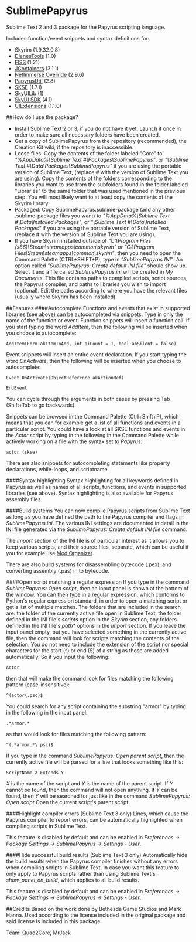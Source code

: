 SublimePapyrus
==============

Sublime Text 2 and 3 package for the Papyrus scripting language.

Includes function/event snippets and syntax definitions for:
- Skyrim (1.9.32.0.8)
 - [DienesTools](http://www.nexusmods.com/skyrim/mods/54325/) (1.0)
 - [FISS](http://www.nexusmods.com/skyrim/mods/48265/) (1.21)
 - [JContainers](http://www.nexusmods.com/skyrim/mods/49743/) (3.1.1)
 - [NetImmerse Override](http://www.nexusmods.com/skyrim/mods/37481/) (2.9.6)
 - [PapyrusUtil](http://www.nexusmods.com/skyrim/mods/58705/) (2.8)
 - [SKSE](http://skse.silverlock.org) (1.7.1)
 - [SkyUILib](https://github.com/schlangster/skyui-lib/wiki) (1)
 - [SkyUI SDK](https://github.com/schlangster/skyui/wiki) (4.1)
 - [UIExtensions](http://www.nexusmods.com/skyrim/mods/57046/) (1.1.0)


##How do I use the package?
- Install Sublime Text 2 or 3, if you do not have it yet. Launch it once in order to make sure all necessary folders have been created.
- Get a copy of SublimePapyrus from the repository (recommended), the Creation Kit wiki, if the repository is inaccessible.
- Loose files: Copy the contents of the folder labeled "Core" to *"%AppData%\Sublime Text #\Packages\SublimePapyrus"*, or *"\Sublime Text #\Data\Packages\SublimePapyrus"* if you are using the portable version of Sublime Text, (replace # with the version of Sublime Text you are using). Copy the contents of the folders corresponding to the libraries you want to use from the subfolders found in the folder labeled "Libraries" to the same folder that was used mentioned in the previous step. You will most likely want to at least copy the contents of the Skyrim library.
- Packaged: Copy SublimePapyrus.sublime-package (and any other .sublime-package files you want) to *"%AppData%\Sublime Text #\Data\Installed Packages"*, or *"\Sublime Text #\Data\Installed Packages"* if you are using the portable version of Sublime Text, (replace # with the version of Sublime Text you are using).
- If you have Skyrim installed outside of *"C:\Program Files (x86)\Steam\steamapps\common\skyrim\" or "C:\Program Files\Steam\steamapps\common\skyrim\"*, then you need to open the Command Palette (CTRL+SHIFT+P), type in *"SublimePapyrus INI"*. An option called *"SublimePapyrus: Create default INI file"* should show up. Select it and a file called *SublimePapyrus.ini* will be created in *My Documents*. This file contains paths to compiled scripts, script sources, the Papyrus compiler, and paths to libraries you wish to import (optional). Edit the paths according to where you have the relevant files (usually where Skyrim has been installed).

##Features
####Autocomplete
Functions and events that exist in supported libraries (see above) can be autocompleted via snippets. Type in only the name of the function or event. Function snippets will insert a function call. If you start typing the word *AddItem*, then the following will be inserted when you choose to autocomplete:
```papyrus
AddItem(Form akItemToAdd, int aiCount = 1, bool abSilent = false)
```

Event snippets will insert an entire event declaration. If you start typing the word *OnActivate*, then the following will be inserted when you choose to autocomplete:
```papyrus
Event OnActivate(ObjectReference akActionRef)

EndEvent
```

You can cycle through the arguments in both cases by pressing Tab (Shift+Tab to go backwards).

Snippets can be browsed in the Command Palette (Ctrl+Shift+P), which means that you can for example get a list of all functions and events in a particular script. You could have a look at all SKSE functions and events in the *Actor* script by typing in the following in the Command Palette while actively working on a file with the syntax set to *Papyrus*:
```
actor (skse)
```

There are also snippets for autocompleting statements like property declarations, while-loops, and scriptname.

####Syntax highlighting
Syntax highlighting for all keywords defined in Papyrus as well as names of all scripts, functions, and events in supported libraries (see above). Syntax highlighting is also available for Papyrus assembly files.

####Build systems
You can now compile Papyrus scripts from Sublime Text as long as you have defined the path to the Papyrus compiler and flags in *SublimePapyrus.ini*. The various INI settings are documented in detail in the INI file generated via the *SublimePapyrus: Create default INI file* command. 

The *Import* section of the INI file is of particular interest as it allows you to keep various scripts, and their source files, separate, which can be useful if you for example use [Mod Organizer](http://www.nexusmods.com/skyrim/mods/1334/).

There are also build systems for disassembling bytecode (.pex), and converting assembly (.pas) in to bytecode.

####Open script matching a regular expression
If you type in the command *SublimePapyrus: Open script*, then an input panel is shown at the bottom of the window. You can then type in a regular expression, which conforms to Python's regular expression standard, in order to open a matching script or get a list of multiple matches. The folders that are included in the search are: the folder of the currently active file open in Sublime Text, the folder defined in the INI file's *scripts* option in the *Skyrim* section, any folders defined in the INI file's *path\** options in the *Import* section. If you leave the input panel empty, but you have selected something in the currently active file, then the command will look for scripts matching the contents of the selection. You do not need to include the extension of the script nor special characters for the start (^) or end ($) of a string as those are added automatically. So if you input the following:
```
Actor
```
then that will make the command look for files matching the following pattern (case-insensitive):
```
^(actor\.psc)$
```

You could search for any script containing the substring "armor" by typing in the following in the input panel:
```
.*armor.*
```
as that would look for files matching the following pattern:
```
^(.*armor.*\.psc)$
```

If you type in the command *SublimePapyrus: Open parent script*, then the currently active file will be parsed for a line that looks something like this:
```papyrus
ScriptName X Extends Y
```
*X* is the name of the script and *Y* is the name of the parent script. If *Y* cannot be found, then the command will not open anything. If *Y* can be found, then *Y* will be searched for just like in the command *SublimePapyrus: Open script*
	Open the current script's parent script

####Highlight compiler errors (Sublime Text 3 only)
Lines, which cause the Papyrus compiler to report errors, can be automatically highlighted when compiling scripts in Sublime Text.

This feature is disabled by default and can be enabled in *Preferences -> Package Settings -> SublimePapyrus -> Settings - User*.

####Hide successful build results (Sublime Text 3 only)
Automatically hide the build results when the Papyrus compiler finishes without any errors when compiling scripts in Sublime Text. In case you want this feature to only apply to Papyrus scripts rather than using Sublime Text's *show_panel_on_build*, which applies to all build results.

This feature is disabled by default and can be enabled in *Preferences -> Package Settings -> SublimePapyrus -> Settings - User*.

 
##Credits
Based on the work done by Bethesda Game Studios and Mark Hanna. Used according to the license included in the original package and said license is included in this package.

Team: Quad2Core, MrJack
